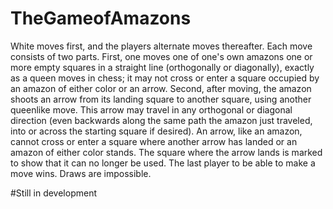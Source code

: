 # TheGameofAmazons

White moves first, and the players alternate moves thereafter. Each move consists of two parts. 
First, one moves one of one's own amazons one or more empty squares in a straight line (orthogonally or diagonally), exactly as a queen moves in chess;
it may not cross or enter a square occupied by an amazon of either color or an arrow. Second, after moving, the amazon shoots an arrow from its landing 
square to another square, using another queenlike move. This arrow may travel in any orthogonal or diagonal direction (even backwards along the same path the
amazon just traveled, into or across the starting square if desired). An arrow, like an amazon, cannot cross or enter a square where another arrow has landed 
or an amazon of either color stands. The square where the arrow lands is marked to show that it can no longer be used. The last player to be able to make a 
move wins. Draws are impossible.

#Still in development
